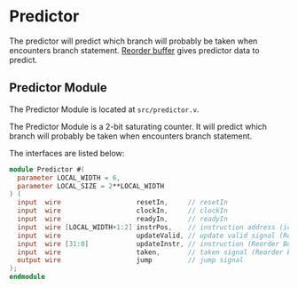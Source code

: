 # Predictor

The predictor will predict which branch will probably be taken when
encounters branch statement. [Reorder buffer](#reorder-buffer) gives
predictor data to predict.

## Predictor Module

The Predictor Module is located at `src/predictor.v`.

The Predictor Module is a 2-bit saturating counter. It will predict
which branch will probably be taken when encounters branch statement.

The interfaces are listed below:

```verilog
module Predictor #(
  parameter LOCAL_WIDTH = 6,
  parameter LOCAL_SIZE = 2**LOCAL_WIDTH
) (
  input  wire                   resetIn,     // resetIn
  input  wire                   clockIn,     // clockIn
  input  wire                   readyIn,     // readyIn
  input  wire [LOCAL_WIDTH+1:2] instrPos,    // instruction address (icache)
  input  wire                   updateValid, // update valid signal (Reorder Buffer)
  input  wire [31:0]            updateInstr, // instruction (Reorder Buffer)
  input  wire                   taken,       // taken signal (Reorder Buffer)
  output wire                   jump         // jump signal
);
endmodule
```
